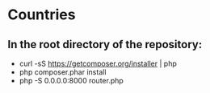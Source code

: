 # Countries

## In the root directory of the repository:

* curl -sS https://getcomposer.org/installer | php
* php composer.phar install
* php -S 0.0.0.0:8000 router.php